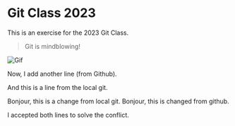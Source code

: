 # Git Class 2023

This is an exercise for the 2023 Git Class.

> Git is mindblowing!

![Gif](https://media3.giphy.com/media/26ufdipQqU2lhNA4g/giphy.gif?cid=ecf05e47q157bba0zsj1wu74rx37qx0wdqjuxh0qiib1o9ex&rid=giphy.gif&ct=g)

Now, I add another line (from Github).


And this is a line from the local git.


Bonjour, this is a change from local git.
Bonjour, this is changed from github.

I accepted both lines to solve the conflict.